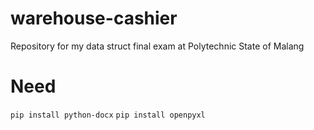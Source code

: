 # warehouse-cashier
Repository for my data struct final exam at Polytechnic State of Malang

# Need 
`pip install python-docx`
`pip install openpyxl`
